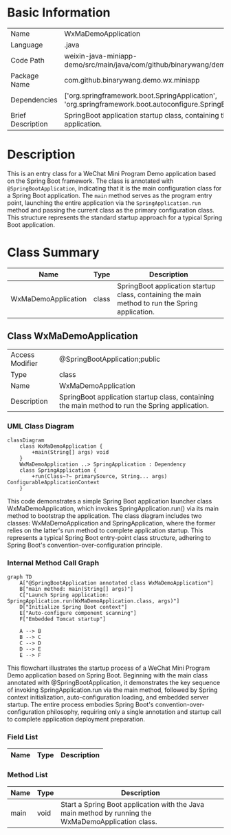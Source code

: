 # Basic Information

|      |      |
|------|------|
| Name | WxMaDemoApplication |
| Language | .java |
| Code Path | weixin-java-miniapp-demo/src/main/java/com/github/binarywang/demo/wx/miniapp/WxMaDemoApplication.java |
| Package Name | com.github.binarywang.demo.wx.miniapp |
| Dependencies | ['org.springframework.boot.SpringApplication', 'org.springframework.boot.autoconfigure.SpringBootApplication'] |
| Brief Description | SpringBoot application startup class, containing the main method to run the Spring application. |

# Description

This is an entry class for a WeChat Mini Program Demo application based on the Spring Boot framework. The class is annotated with `@SpringBootApplication`, indicating that it is the main configuration class for a Spring Boot application. The `main` method serves as the program entry point, launching the entire application via the `SpringApplication.run` method and passing the current class as the primary configuration class. This structure represents the standard startup approach for a typical Spring Boot application.

# Class Summary

| Name   | Type  | Description |
|-------|------|-------------|
| WxMaDemoApplication | class | SpringBoot application startup class, containing the main method to run the Spring application. |



## Class WxMaDemoApplication

|      |      |
|------|------|
| Access Modifier | @SpringBootApplication;public |
| Type | class |
| Name | WxMaDemoApplication |
| Description | SpringBoot application startup class, containing the main method to run the Spring application. |


### UML Class Diagram

```mermaid
classDiagram
    class WxMaDemoApplication {
        +main(String[] args) void
    }
    WxMaDemoApplication ..> SpringApplication : Dependency
    class SpringApplication {
        +run(Class~?~ primarySource, String... args) ConfigurableApplicationContext
    }
```

This code demonstrates a simple Spring Boot application launcher class WxMaDemoApplication, which invokes SpringApplication.run() via its main method to bootstrap the application. The class diagram includes two classes: WxMaDemoApplication and SpringApplication, where the former relies on the latter's run method to complete application startup. This represents a typical Spring Boot entry-point class structure, adhering to Spring Boot's convention-over-configuration principle.


### Internal Method Call Graph

```mermaid
graph TD
    A["@SpringBootApplication annotated class WxMaDemoApplication"]
    B["main method: main(String[] args)"]
    C["Launch Spring application: SpringApplication.run(WxMaDemoApplication.class, args)"]
    D["Initialize Spring Boot context"]
    E["Auto-configure component scanning"]
    F["Embedded Tomcat startup"]

    A --> B
    B --> C
    C --> D
    D --> E
    E --> F
```

This flowchart illustrates the startup process of a WeChat Mini Program Demo application based on Spring Boot. Beginning with the main class annotated with @SpringBootApplication, it demonstrates the key sequence of invoking SpringApplication.run via the main method, followed by Spring context initialization, auto-configuration loading, and embedded server startup. The entire process embodies Spring Boot's convention-over-configuration philosophy, requiring only a single annotation and startup call to complete application deployment preparation.

### Field List

| Name  | Type  | Description |
|-------|-------|------|

### Method List

| Name  | Type  | Description |
|-------|-------|------|
| main | void | Start a Spring Boot application with the Java main method by running the WxMaDemoApplication class. |




